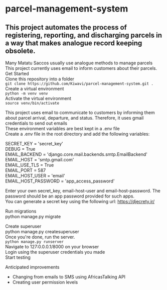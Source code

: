 # parcel-management-system
## This project automates the process of registering, reporting, and discharging parcels in a way that makes analogue record keeping obsolete.     
Many Matatu Saccos usually use analogue methods to manage parcels    
This project currently uses email to inform customers about their parcels.    
Get Started    
Clone this repository into a folder     
`git clone https://github.com/Kiwavi/parcel-management-system.git .`    
Create a virtual environment    
`python -m venv venv`    
Activate the virtual environment    
`source venv/bin/activate`    


This project uses email to communicate to customers by informing them about parcel arrival, departure, and status. Therefore, it uses gmail credentials to send out emails    
These environment variables are best kept in a .env file    
Create a .env file in the root directory and add the following variables:    

SECRET_KEY = 'secret_key'                                                                
DEBUG = True                                                                                                                                     
EMAIL_BACKEND = 'django.core.mail.backends.smtp.EmailBackend'                                                                                    
EMAIL_HOST = 'smtp.gmail.com'                                                                                                                    
EMAIL_USE_TLS = True                                                                                                                             
EMAIL_PORT = 587                                                                                                                                 
EMAIL_HOST_USER = 'email'                                                                                                          
EMAIL_HOST_PASSWORD = 'app_access_password'    

Enter your own secret_key, email-host-user and email-host-password. The password should be an app password provided for such apps.     
You can generate a secret key using the following url: https://djecrety.ir/    

Run migrations    
python manage.py migrate    

Create superuser    
python manage.py createsuperuser    
Once you're done, run the server.  
`python manage.py runserver`     
Navigate to 127:0.0.0.1/8000 on your browser    
Login using the superuser credentials you made    
Start testing    


Anticipated improvements    
- Changing from emails to SMS using AfricasTalking API    
- Creating user permission levels    
